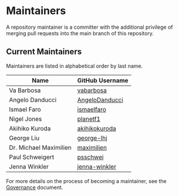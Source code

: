 # Maintainers

A repository maintainer is a committer with the additional privilege of merging pull requests into the main branch of this repository.

## Current Maintainers

Maintainers are listed in alphabetical order by last name.

| Name | GitHub Username |
| ---- | ---- |
| Va Barbosa | [vabarbosa](https://github.com/vabarbosa) |
| Angelo Danducci | [AngeloDanducci](https://github.com/AngeloDanducci) |
| Ismael Faro | [ismaelfaro](https://github.com/ismaelfaro) |
| Nigel Jones | [planetf1](https://github.com/planetf1) |
| Akihiko Kuroda | [akihikokuroda](https://github.com/akihikokuroda) |
| George Liu | [george-lhj](https://github.com/george-lhj) |
| Dr. Michael Maximilien | [maximilien](https://github.com/maximilien) |
| Paul Schweigert | [psschwei](https://github.com/psschwei) |
| Jenna Winkler | [jenna-winkler](https://github.com/jenna-winkler) |

For more details on the process of becoming a maintainer, see the [Governance](https://github.com/i-am-bee/community/blob/main/GOVERNANCE.md) document.
